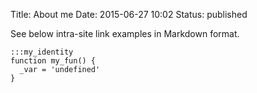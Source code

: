 Title: About me
Date: 2015-06-27 10:02
Status: published

See below intra-site link examples in Markdown format.


    :::my_identity
    function my_fun() {
      _var = 'undefined'
    }


